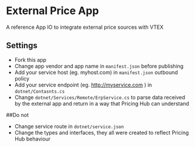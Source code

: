 # External Price App

A reference App IO to integrate external price sources with VTEX

## Settings

- Fork this app
- Change app vendor and app name in `manifest.json` before publishing
- Add your service host (eg. myhost.com) in `manifest.json` outbound policy
- Add your service endpoint (eg. http://myservice.com ) in `dotnet/Contasnts.cs`
- Change `dotnet/Services/Remote/ErpService.cs` to parse data received by the external app and return in a way that Pricing Hub can understand

##Do not
- Change service route in `dotnet/service.json`
- Change the types and interfaces, they all were created to reflect Pricing Hub behaviour
